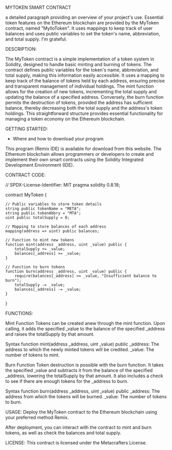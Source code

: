 MYTOKEN SMART CONTRACT 

a detailed paragraph providing an overview of your project's use. Essential token features on the Ethereum blockchain are provided by the MyToken contract, named "MylloToken". It uses mappings to keep track of user balances and uses public variables to set the token's name, abbreviation, and total supply. I'm grateful.

DESCRIPTION:

The MyToken contract is a simple implementation of a token system in Solidity, designed to handle basic minting and burning of tokens. The contract defines public variables for the token's name, abbreviation, and total supply, making this information easily accessible. It uses a mapping to keep track of the balance of tokens held by each address, ensuring precise and transparent management of individual holdings. The mint function allows for the creation of new tokens, incrementing the total supply and updating the balance of a specified address. Conversely, the burn function permits the destruction of tokens, provided the address has sufficient balance, thereby decreasing both the total supply and the address's token holdings. This straightforward structure provides essential functionality for managing a token economy on the Ethereum blockchain.

GETTING STARTED:
- Where and how to download your program
  
This program (Remix IDE) is available for download from this website. The Ethereum blockchain allows programmers or developers to create and implement their own smart contracts using the Solidity Integrated Development Environment (IDE).

CONTRACT CODE:

// SPDX-License-Identifier: MIT
pragma solidity 0.8.18;

contract MyToken {

    // Public variables to store token details
    string public tokenName = "META";
    string public tokenAbbry = "MTA";
    uint public totalSupply = 0;
    
    // Mapping to store balances of each address
    mapping(address => uint) public balances;
    
    // Function to mint new tokens
    function mint(address _address, uint _value) public {
        totalSupply += _value;
        balances[_address] += _value;
    }
    
    // Function to burn tokens
    function burn(address _address, uint _value) public {
        require(balances[_address] >= _value, "Insufficient balance to burn");
        totalSupply -= _value;
        balances[_address] -= _value;
    }
}

FUNCTIONS:

Mint Function
Tokens can be created anew through the mint function. Upon calling, it adds the specified _value to the balance of the specified _address and raises the totalSupply by that amount.

Syntax
function mint(address _address, uint _value) public
_address: The address to which the newly minted tokens will be credited.
_value: The number of tokens to mint.

Burn Function
Token destruction is possible with the burn function. It takes the specified _value and subtracts it from the balance of the specified _address, lowering the totalSupply by that amount. It also includes a check to see if there are enough tokens for the _address to burn.

Syntax
function burn(address _address, uint _value) public
_address: The address from which the tokens will be burned.
_value: The number of tokens to burn.

USAGE:
Deploy the MyToken contract to the Ethereum blockchain using your preferred method Remix.

After deployment, you can interact with the contract to mint and burn tokens, as well as check the balances and total supply.


LICENSE:
This contract is licensed under the Metacrafters License.
